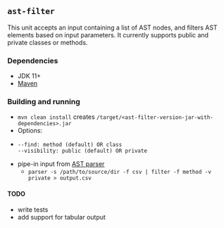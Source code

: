 ## `ast-filter`

This unit accepts an input containing a list of AST nodes, and filters AST elements based on input parameters.
It currently supports public and private classes or methods.

### Dependencies
- JDK 11+
- [Maven](https://maven.apache.org/)

### Building and running

- `mvn clean install` creates `/target/<ast-filter-version-jar-with-dependencies>.jar`
- Options:
- ```
  --find: method (default) OR class
  --visibility: public (default) OR private
  ```
- pipe-in input from [AST parser](https://github.com/khaes-kth/Simple-Parser)
  - `parser -s /path/to/source/dir -f csv | filter -f method -v private > output.csv`

#### TODO

- write tests
- add support for tabular output


